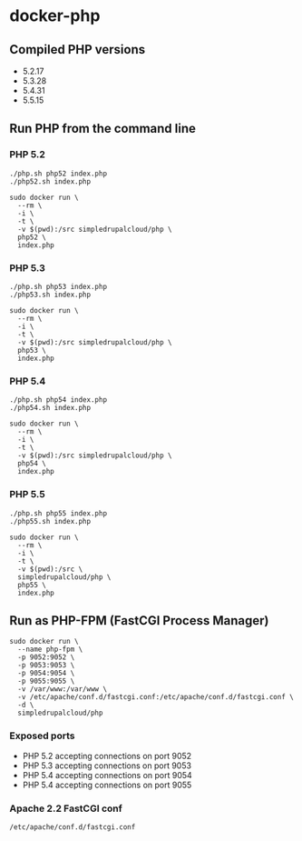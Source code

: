docker-php
==========

Compiled PHP versions
---------------------

- 5.2.17
- 5.3.28
- 5.4.31
- 5.5.15

Run PHP from the command line
-----------------------------

### PHP 5.2

    ./php.sh php52 index.php
    ./php52.sh index.php

    sudo docker run \
      --rm \
      -i \
      -t \
      -v $(pwd):/src simpledrupalcloud/php \
      php52 \
      index.php


### PHP 5.3

    ./php.sh php53 index.php
    ./php53.sh index.php

    sudo docker run \
      --rm \
      -i \
      -t \
      -v $(pwd):/src simpledrupalcloud/php \
      php53 \
      index.php

### PHP 5.4

    ./php.sh php54 index.php
    ./php54.sh index.php

    sudo docker run \
      --rm \
      -i \
      -t \
      -v $(pwd):/src simpledrupalcloud/php \
      php54 \
      index.php

### PHP 5.5

    ./php.sh php55 index.php
    ./php55.sh index.php

    sudo docker run \
      --rm \
      -i \
      -t \
      -v $(pwd):/src \
      simpledrupalcloud/php \
      php55 \
      index.php

Run as PHP-FPM (FastCGI Process Manager)
----------------------------------------

    sudo docker run \
      --name php-fpm \
      -p 9052:9052 \
      -p 9053:9053 \
      -p 9054:9054 \
      -p 9055:9055 \
      -v /var/www:/var/www \
      -v /etc/apache/conf.d/fastcgi.conf:/etc/apache/conf.d/fastcgi.conf \
      -d \
      simpledrupalcloud/php

### Exposed ports

- PHP 5.2 accepting connections on port 9052
- PHP 5.3 accepting connections on port 9053
- PHP 5.4 accepting connections on port 9054
- PHP 5.4 accepting connections on port 9055

### Apache 2.2 FastCGI conf

    /etc/apache/conf.d/fastcgi.conf